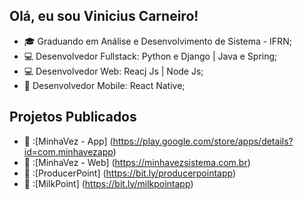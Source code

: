 ##  Olá, eu sou Vinicius Carneiro!

- 🎓 Graduando em Análise e Desenvolvimento de Sistema - IFRN;
- 💻 Desenvolvedor Fullstack: Python e Django | Java e Spring;
- 💻 Desenvolvedor Web: Reacj Js | Node Js;
- 📱 Desenvolvedor Mobile: React Native;

## Projetos Publicados

- 📱 :[MinhaVez - App] (https://play.google.com/store/apps/details?id=com.minhavezapp)
- 📱 :[MinhaVez - Web] (https://minhavezsistema.com.br)
- 📱 :[ProducerPoint] (https://bit.ly/producerpointapp)
- 📱 :[MilkPoint] (https://bit.ly/milkpointapp)
